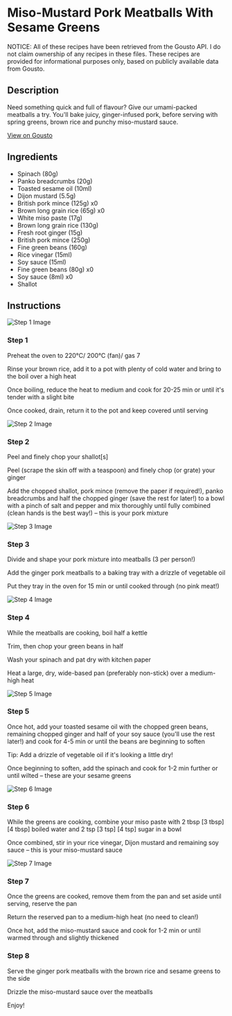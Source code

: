 # Miso-Mustard Pork Meatballs With Sesame Greens 

NOTICE: All of these recipes have been retrieved from the Gousto API. I do not claim ownership of any recipes in these files. These recipes are provided for informational purposes only, based on publicly available data from Gousto.

## Description

Need something quick and full of flavour? Give our umami-packed meatballs a try. You'll bake juicy, ginger-infused pork, before serving with spring greens, brown rice and punchy miso-mustard sauce. 

[View on Gousto](https://www.gousto.co.uk/recipes/cookbook/miso-mustard-pork-meatballs-with-sesame-greens)

## Ingredients

- Spinach (80g)
- Panko breadcrumbs (20g)
- Toasted sesame oil (10ml)
- Dijon mustard (5.5g)
- British pork mince (125g) x0
- Brown long grain rice (65g) x0
- White miso paste (17g)
- Brown long grain rice (130g)
- Fresh root ginger (15g)
- British pork mince (250g)
- Fine green beans (160g)
- Rice vinegar (15ml)
- Soy sauce (15ml)
- Fine green beans (80g) x0
- Soy sauce (8ml) x0
- Shallot

## Instructions

![Step 1 Image](https://production-media.gousto.co.uk/cms/recipe-step-image/step-1-1701685839975-x200.jpg)

### Step 1

Preheat the oven to 220°C/ 200°C (fan)/ gas 7

Rinse your brown rice, add it to a pot with plenty of cold water and bring to the boil over a high heat

Once boiling, reduce the heat to medium and cook for 20-25 min or until it's tender with a slight bite

Once cooked, drain, return it to the pot and keep covered until serving

![Step 2 Image](https://production-media.gousto.co.uk/cms/recipe-step-image/step-2-1701685843710-x200.jpg)

### Step 2

Peel and finely chop your shallot[s]

Peel (scrape the skin off with a teaspoon) and finely chop (or grate) your ginger

Add the chopped shallot, pork mince (remove the paper if required!), panko breadcrumbs and half the chopped ginger (save the rest for later!) to a bowl with a pinch of salt and pepper and mix thoroughly until fully combined (clean hands is the best way!) – this is your pork mixture

![Step 3 Image](https://production-media.gousto.co.uk/cms/recipe-step-image/step-3-1701685848076-x200.jpg)

### Step 3

Divide and shape your pork mixture into meatballs (3 per person!)

Add the ginger pork meatballs to a baking tray with a drizzle of vegetable oil

Put they tray in the oven for 15 min or until cooked through (no pink meat!)

![Step 4 Image](https://production-media.gousto.co.uk/cms/recipe-step-image/step-4-1701685852408-x200.jpg)

### Step 4

While the meatballs are cooking, boil half a kettle

Trim, then chop your green beans in half

Wash your spinach and pat dry with kitchen paper

Heat a large, dry, wide-based pan (preferably non-stick) over a medium-high heat

![Step 5 Image](https://production-media.gousto.co.uk/cms/recipe-step-image/step-5-1701685856598-x200.jpg)

### Step 5

Once hot, add your toasted sesame oil with the chopped green beans, remaining chopped ginger and half of your soy sauce (you'll use the rest later!) and cook for 4-5 min or until the beans are beginning to soften

Tip: Add a drizzle of vegetable oil if it's looking a little dry!

Once beginning to soften, add the spinach and cook for 1-2 min further or until wilted – these are your sesame greens

![Step 6 Image](https://production-media.gousto.co.uk/cms/recipe-step-image/step-6-1701685860910-x200.jpg)

### Step 6

While the greens are cooking, combine your miso paste with 2 tbsp <span class="text-purple">[3 tbsp]</span> <span class="text-danger">[4 tbsp]</span> boiled water and 2 tsp <span class="text-purple">[3 tsp]</span> <span class="text-danger">[4 tsp] </span>sugar in a bowl

Once combined, stir in your rice vinegar, Dijon mustard and remaining soy sauce – this is your miso-mustard sauce

![Step 7 Image](https://production-media.gousto.co.uk/cms/recipe-step-image/step-7-1701685865712-x200.jpg)

### Step 7

Once the greens are cooked, remove them from the pan and set aside until serving, reserve the pan

Return the reserved pan to a medium-high heat (no need to clean!)

Once hot, add the miso-mustard sauce and cook for 1-2 min or until warmed through and slightly thickened

### Step 8

Serve the ginger pork meatballs with the brown rice and sesame greens to the side

Drizzle the miso-mustard sauce over the meatballs

Enjoy!

